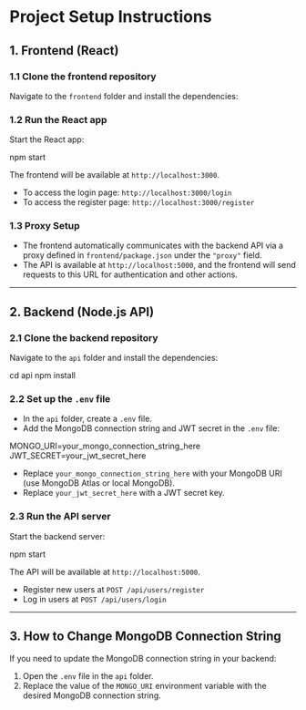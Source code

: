# Project Setup Instructions

## 1. Frontend (React)

### 1.1 Clone the frontend repository

Navigate to the `frontend` folder and install the dependencies:


### 1.2 Run the React app

Start the React app:


npm start


The frontend will be available at `http://localhost:3000`.

- To access the login page: `http://localhost:3000/login`
- To access the register page: `http://localhost:3000/register`

### 1.3 Proxy Setup

- The frontend automatically communicates with the backend API via a proxy defined in `frontend/package.json` under the `"proxy"` field.
- The API is available at `http://localhost:5000`, and the frontend will send requests to this URL for authentication and other actions.

---

## 2. Backend (Node.js API)

### 2.1 Clone the backend repository

Navigate to the `api` folder and install the dependencies:

cd api npm install


### 2.2 Set up the `.env` file

- In the `api` folder, create a `.env` file.
- Add the MongoDB connection string and JWT secret in the `.env` file:

MONGO_URI=your_mongo_connection_string_here JWT_SECRET=your_jwt_secret_here

- Replace `your_mongo_connection_string_here` with your MongoDB URI (use MongoDB Atlas or local MongoDB).
- Replace `your_jwt_secret_here` with a JWT secret key.

### 2.3 Run the API server

Start the backend server:

npm start


The API will be available at `http://localhost:5000`.

- Register new users at `POST /api/users/register`
- Log in users at `POST /api/users/login`

---

## 3. How to Change MongoDB Connection String

If you need to update the MongoDB connection string in your backend:

1. Open the `.env` file in the `api` folder.
2. Replace the value of the `MONGO_URI` environment variable with the desired MongoDB connection string.




